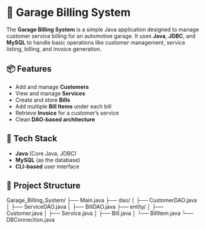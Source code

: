 # 🚗 Garage Billing System

The **Garage Billing System** is a simple Java application designed to manage customer service billing for an automotive garage. It uses **Java**, **JDBC**, and **MySQL** to handle basic operations like customer management, service listing, billing, and invoice generation.


## 📦 Features

- Add and manage **Customers**
- View and manage **Services**
- Create and store **Bills**
- Add multiple **Bill Items** under each bill
- Retrieve **Invoice** for a customer’s service
- Clean **DAO-based architecture**


## 🧰 Tech Stack

- **Java** (Core Java, JDBC)
- **MySQL** (as the database)
- **CLI-based** user interface


## 📁 Project Structure
Garage_Billing_System/
├── Main.java
├── dao/
│ ├── CustomerDAO.java
│ ├── ServiceDAO.java
│ ├── BillDAO.java
├── entity/
│ ├── Customer.java
│ ├── Service.java
│ ├── Bill.java
│ └── BillItem.java
└── DBConnection.java
